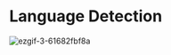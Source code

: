 # Language Detection
![ezgif-3-61682fbf8a](https://user-images.githubusercontent.com/79986157/182463791-e4dd9781-7331-4651-bcbb-89b47600efe7.gif)
